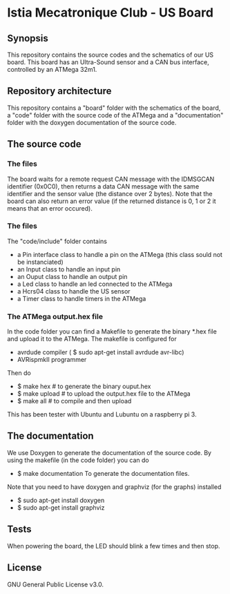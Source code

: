 # Istia Mecatronique Club - US Board

## Synopsis

This repository contains the source codes and the schematics of our US board. This board has an Ultra-Sound sensor and a CAN bus interface, controlled by an ATMega 32m1.

## Repository architecture

This repository contains a "board" folder with the schematics of the board, a "code" folder with the source code of the ATMega and a "documentation" folder with the doxygen documentation of the source code.

## The source code

### The files

The board waits for a remote request CAN message with the IDMSGCAN identifier (0x0C0), then returns a data CAN message with the same identifier and the sensor value (the distance over 2 bytes). Note that the board can also return an error value (if the returned distance is 0, 1 or 2 it means that an error occured).

### The files

The "code/include" folder contains 
 - a Pin interface class to handle a pin on the ATMega (this class sould not be instanciated)
 - an Input class to handle an input pin
 - an Ouput class to handle an output pin
 - a Led class to handle an led connected to the ATMega
 - a Hcrs04 class to handle the US sensor
 - a Timer class to handle timers in the ATMega

### The ATMega output.hex file
In the code folder you can find a Makefile to generate the binary *.hex file and upload it to the ATMega. The makefile is configured for
 - avrdude compiler ( $ sudo apt-get install avrdude avr-libc)
 - AVRispmkII programmer

Then do
 - $ make hex # to generate the binary ouput.hex
 - $ make upload # to upload the output.hex file to the ATMega
 - $ make all  # to compile and then upload 

This has been tester with Ubuntu and Lubuntu on a raspberry pi 3.

## The documentation
We use Doxygen to generate the documentation of the source code. By using the makefile (in the code folder) you can do
 - $ make documentation
To generate the documentation files.

Note that you need to have doxygen and graphviz (for the graphs) installed
 - $ sudo apt-get install doxygen
 - $ sudo apt-get install graphviz


## Tests

When powering the board, the LED should blink a few times and then stop.

## License

GNU General Public License v3.0.

